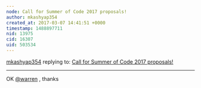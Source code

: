 ```yaml
---
node: Call for Summer of Code 2017 proposals!
author: mkashyap354
created_at: 2017-03-07 14:41:51 +0000
timestamp: 1488897711
nid: 13975
cid: 16307
uid: 503534
---
```




[mkashyap354](../profile/mkashyap354) replying to: [Call for Summer of Code 2017 proposals!](../notes/warren/02-28-2017/call-for-proposals)

----
OK [@warren](/profile/warren) , thanks